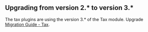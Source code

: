 

## Upgrading from version 2.* to version 3.*

The tax plugins are using the version 3.* of the Tax module. Upgrade [Migration Guide - Tax](/docs/pbc/all/tax-management/{{site.version}}/install-and-upgrade/upgrade-the-tax-module.html).
